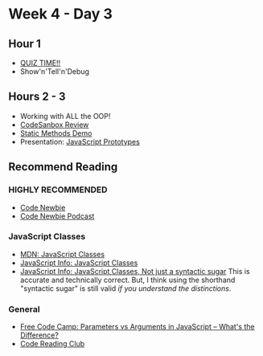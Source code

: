 # Week 4 - Day 3

## Hour 1

* [QUIZ TIME!!](./QUIZ.md)
* Show'n'Tell'n'Debug

## Hours 2 - 3

* Working with ALL the OOP!
* [CodeSanbox Review](https://codesandbox.io/s/admiring-matan-23yc8v?file=/src/index.mjs)
* [Static Methods Demo](https://codesandbox.io/s/eager-lucy-hdskj7?file=/src/index.mjs)
* Presentation: [JavaScript Prototypes](https://docs.google.com/presentation/d/1o_7-TJMjTDkLj7awAkdyP7hThlV-rgay_d_TJi_oMz0/edit?usp=sharing)

## Recommend Reading

### HIGHLY RECOMMENDED

* [Code Newbie](https://www.codenewbie.org/)
* [Code Newbie Podcast](https://www.codenewbie.org/podcast)

### JavaScript Classes

* [MDN: JavaScript Classes](https://developer.mozilla.org/en-US/docs/Web/JavaScript/Reference/Classes)
* [JavaScript Info: JavaScript Classes](https://javascript.info/class)
* [JavaScript Info: JavaScript Classes, Not just a syntactic sugar](https://javascript.info/class#not-just-a-syntactic-sugar)  This is accurate and technically correct. But, I think using the shorthand "syntactic sugar" is still valid _if you understand the distinctions_.

### General

* [Free Code Camp: Parameters vs Arguments in JavaScript – What's the Difference?](https://www.freecodecamp.org/news/what-is-the-difference-between-parameters-and-arguments-in-javascript/)
* [Code Reading Club](https://www.felienne.com/archives/6472)